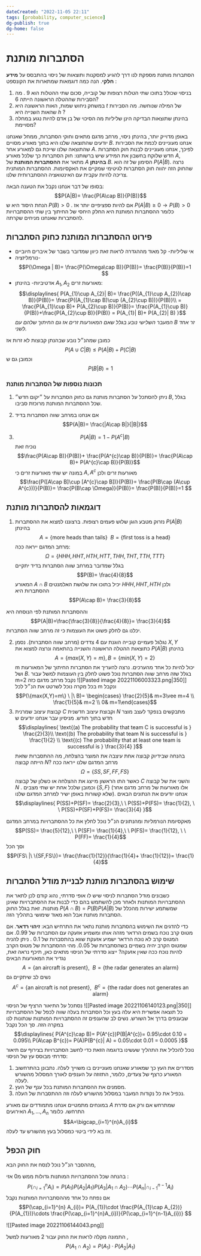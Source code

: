 ```yaml
---
dateCreated: "2022-11-05 22:11"
tags: [probability, computer_science]
dg-publish: true
dg-home: false
---
```



# הסתברות מותנת

הסתברות מותנת מספקת לנו דרך להגיע למסקנות ותוצאות של ניסוי בהתבסס על __מידע חלקי__. הנה כמה דוגמאות שמתארות את הקונספט :
1. בניסוי  שכולל בתוכו שתי הטלות רצופות של קובייה, סכום שתי ההטלות הוא $9$ . מה הסבירות שההטלה הראשונה הייתה 6?
2. במשחק ניחוש שמות,  האות הראשונה היא $t$ של המילה שנוחשה. מה הסבירות שהאות השנייה היא $h$ ?
3. בהינתן שתוצאות הבדיקה הינן שליליות מה הסיכוי של בן אדם להיות נגוע במחלה מסויימת?

באופן מדוייק יותר, בהינתן ניסוי, מרחב מדגם מתאים וחוקי הסתברות, ממחל שאנחנו יודעים שהתוצאה שלנו היא בתוך מאורע מסויים $B$. אנחנו מעוניינים לכמת את הסבירות שהתוצאה שלנו שייכת גם למאורע אחר $A$. לפיכך, אנחנו מעוניינים לבנות חוק הסתברות חדש שלוקח בחשבון את המידע שיש ברשותנו: חוק הסתברות כך שלכל מאורע $A$, מתאר את __ההסתברות המותנת__ של $A$ __בהינתן__ $B$.
הסימון של זה הוא $P(A|B)$.
נרצה שהחוק הזה יהווה חוק הסתברות לגיטימי שמקיים את האקסיומות. ההסתברות המותנית צריכה להיות עקבית עם האינטואציה ההסתברותית שלנו.

בסופו של דבר אנחנו נקבל את הטענה הבאה:
$$P(A|B)= \frac{P(A\cap B)}{P(B)}$$
הנחת היסוד היא ש $P(B)>0$ . אם להיות ספציפיים יותר אז $P(A|B)\geq 0\rightarrow P(B)> 0$
כלומר ההסתברות המותנת היא החלק היחסי של החיתוך בין שתי ההסתברויות להסתברות שאנחנו מניחים שקרתה. 

## פירוט ההסתברות המותנת כחוק הסתברות 
* אי שליליות- קל מאוד מההגדרה לראות זאת כיוון שמדובר בשבר של איברים חיוביים
* נורמליזציה-
$$P(\Omega | B)= \frac{P(\Omega\cap B)}{P(B)}= \frac{P(B)}{P(B)}=1 $$
* אדטיביות- בהינתן $A_{1},A_{2}$  מאורעות זרים:
$$\displaylines{
P(A_{1}\cup A_{2}| B)= \frac{P((A_{1}\cup A_{2})\cap B)}{P(B)}= \frac{P((A_{1}\cap B)\cup (A_{2}\cup B))}{P(B)}\\ = \frac{P(A_{1}\cup B)+ P(A_{2}\cup B)}{P(B)}= \frac{P(A_{1}\cup B)}{P(B)}+\frac{P(A_{2}\cup B)}{P(B)} = P(A_{1}| B)+ P(A_{2}| B)
}$$
_המעבר השלישי נובע בגלל שאם המאורעות זרים אז גם החיתוך שלהם עם $B$ זר אחד לשני._

כמובן שמהנ״ל נובע שבהנתן קבוצות לא זרות אז 
$$P(A\cup C | B)\leq P(A|B)+ P(C|B)$$
וכמובן גם ש 
$$P(B|B)=1$$
### תכונות נוספות של הסתברות מותנת
1) ניתן להסתכל על הסתברות מותנת גם כחוק הסתברות על ״יקום חדש״ $B$, בגלל שכל ההסתברות המותנת מרוכזת סביבו.
2) אם אנחנו במרחב שווה הסתברות בדיד 
$$P(A|B)= \frac{|A\cap B|}{|B|}$$

3) $$P(A|B)= 1- P(A^{c}|B)$$
נוכיח זאת 
$$\frac{P(A\cap B)}{P(B)}+ \frac{P(A^{c}\cap B)}{P(B)}= \frac{P(A\cap B)+ P(A^{c}\cap B)}{P(B)}$$
במונה יש שתי מאורעות זרים כי $A,A^{c}$ מאורעות זרים ולכן 
$$\frac{P([A\cap B]\cup [A^{c}\cap B])}{P(B)}= \frac{P(B\cap (A\cup A^{c}))}{P(B)}= \frac{P(B\cap \Omega)}{P(B)}= \frac{P(B)}{P(B)}=1 $$


## דוגמאות להסתברות מותנת
1) נזרוק מטבע הוגן שלוש פעמים רצופות. ברצוננו למצוא את ההסתברות $P(A|B)$ בהינתן 
$$A=\{\text{more heads than tails}\}\ \ B=\{\text{first toss is a head}\}$$
מרחב המדגם ייראה ככה: 
$$\Omega = \{HHH,HHT,HTH,HTT,THH,THT,TTH,TTT\}$$
בגלל שמדובר במרחב שווה הסתברות בדיד יתקיים 
$$P(B)= \frac{4}{8}$$
המאורע $A\cap B$ יכיל בתוכו את שלושת האלמנטים $HHH,HHT,HTH$ ולכן ההסתברות היא
$$P(A\cap B)= \frac{3}{8}$$

וההסתברות המותנת לפי הנוסחה היא 
$$P(A|B)=\frac{\frac{3}{8}}{\frac{4}{8}}= \frac{3}{4}$$
יכלנו גם לחלק פשוט את העוצמות כי זה מרחב שווה הסתברות.

2) נגלגל פעמיים  קובייה הוגנת עם 4 צדדים (מרחב שווה הסתברות). נסמן $X,Y$ כתוצאות ההטלה הראשונה והשנייה בהתאמה ונרצה למצוא את $P(A|B)$ בהינתן 
 $$A=\{max(X,Y)=m\}, B=\{min(X,Y)=2\}$$
m יכול להיות כל אחד מהערכים.
נרצה להעריך את הסתברות החיתוך של המאורעות ושל $B$. בגלל שזה מרחב שווה הסתברות נוכל פשוט לחלק בין העוצמות למשל עבור m=2 נקבל מרחב מדגם כזה 
![[Pasted image 20221106003323.png|350]]
בכל מקרה נוכל לשרטט את הנ״ל לכל m ונקבל 
$$P(\{max(X,Y)=m\} \ |\ B)= \begin{cases} \frac{2}{5}& m=3\vee m=4 \\ \frac{1}{5}& m=2 \\ 0& m=1\end{cases}$$
 3) קבוצת עיצוב שמרנית $C$ וקבוצת עיצוב חדשנית $N$ מתבקשים בנפקד לעצב מוצר חדש בתוך חודש. מניסיון עבר אנחנו יודעים ש 
 $$\displaylines{
 \text{(a) The probability that team C is successful is } \frac{2}{3}\\
 \text{(b) The probability that team N is successful is } \frac{1}{2} \\ 
 \text{(c) The probability that at least one team is successful is } \frac{3}{4}
 }$$
 בהנחה שבידיוק קבוצה אחת עיצבה את המוצר בהצלחה, מה ההתסברות שזאת הייתה קבוצה $N$?
 מרחב המדגם שלנו ייראה ככה 
 $$\Omega = \{SS,SF,FF,FS\}$$
 כאשר התו הראשון מייצג את ההצלחה או כשלון של קבוצה $C$ והשני את של קבוצה $N$ . וכמובן שלכל אחת יש שתי מצבים $\{S,F\}$ (אלו מאורעות של מרחב מדגם אחר שלא קשורות באופן ישיר למרחב המדגם שלנו).
אנחנו יודעים את הנתונים הבאים 
$$\displaylines{
P(SS)+P(SF)= \frac{2}{3},\  \ P(SS)+P(FS)= \frac{1}{2}, \  \ P(SS)+P(SF)+P(FS)= \frac{3}{4}
}$$

מאקסיומת הנורמליות ומהנתונים הנ״ל נוכל לחלץ את כל ההסתברויות במרחב המדגם 
$$P(SS)= \frac{5}{12},\ \ P(SF)= \frac{1}{4},\ \ P(FS)= \frac{1}{12}, \ \ P(FF)= \frac{1}{4}$$
וסך הכל 
$$P(FS\ |\ \{SF,FS\})=  \frac{\frac{1}{12}}{\frac{1}{4}+ \frac{1}{12}}= \frac{1}{4}$$


## שימוש בהסתברות מותנת לבניית מודל הסתברות 
כשבונים מודל הסתברות לניסוי שיש לו אופי סדרתי, נהוג קודם לכן לתאר את ההסתברויות המותנות ולאחר מכן להשתמש בהם כדי לבנות את ההסתברויות שאינן מותנות.
זאת בגלל החוק $P(A\cap B)= P(B)P(A|B)$ שמשתמע ישירות מהכלל של הסתברות מותנת אבל הוא מאוד שימושי בתהליך הזה.

כדי להדגים את השימוש בהסתברות מותנת נתאר את התרחיש הבא:
__זיהוי רדאר__. אם מטוס קרב נוכח בשמים הרדאר מזהה אותו ומשמיע אזעקה עם הסתברות של 0.99. אם המטוס קרב לא נוכח הרדאר ישמיע אזעקת שווא בהתסברות של 0.1 . ניתן להניח שמטוס הקרב יהיה בשמיים בשהסתברות של 0.05. מהי ההסתברות של מטוס הקרב להיות נוכח ככה שאין אזעקה?
ייצוג סדרתי של הניסוי מתאים כאן, תיכף נראה זאת, נגדיר את המאורעות הבאים 
$$A=\{\text{an aircraft is present}\}, \ \ B=\{\text{the radar generates an alarm}\}$$
נשים לב שיתקיים גם 
$$A^{c}=\{\text{an aircraft is not present}\}, \ \ B^{c}=\{\text{the radar does not generates an alarm}\}$$

נסתכל על התיאור הרציף של הניסוי 
![[Pasted image 20221106140123.png|350]]
כל תוצאה אפשרית היא עלה בעץ וכל הסתברות בעלה שווה לכפל של ההסתברויות שבענפים בדרך אל השורש. נשים לב שהענפים זה ההסתברויות המותנות שנתונות לנו במקרה הזה. 
סך הכל נקבל 
$$\displaylines{
P(A^{c}\cap B)= P(A^{c})P(B|A^{c})= 0.95\cdot 0.10 = 0.095\\
P(A\cap B^{c})= P(A)P(B^{c}| A) = 0.05\cdot 0.01 = 0.0005
}$$
נוכל להכליל את התהליך שעשינו בדוגמה הזאת כדי לחשב הסתברויות בצירוף עם תיאור סדרתי מבוסס עץ של הניסוי:
1) מסדרים את העץ כך שמאורע שאנחנו מעוניינים בו משוייך לעלה. נתבונן בהתרחשוב המאורע כרצף של צעדים, כלומר, התזוזה על הענפים לאורך המסלול מהשורש לעלה.
2) מסמנים את ההסתברות המותנת בכל ענף של העץ.
3) נכפיל את כל נקודות המעבר במסלול מהשורש לעלה וזה ההתסברות של העלה.

במונחים מתמטיים אנחנו מתמודדים עם מאורע $A$ שמתרחש אם ורק אם סדרת האירועים $A_{1},\dots,A_{n}$ התרחשו. כלומר 
$$A=\bigcap_{i=1}^{n}A_{i}$$
זה בא לידי ביטוי כמסלול בעץ מהשורש עד לעלה. 

## חוק הכפל
מההסבר הנ״ל נוכל לנסח את החוק הבא,

בהנחה שכל ההסתברויות המותנות גדולות ממש מ0 אזי :
$$P(\cap_{i=1}^{n} A_{i})= P(A_{1})P(A_{2}| A_{1})P(A_{3}| A_{1}\cap A_{2})\cdots P(A_{n}| \cap_{i-1}^{n-1}A_{i})$$
אם נפתח כל אחד מההסתברויות המותנות נקבל 
$$P(\cap_{i=1}^{n} A_{i})= P(A_{1})\cdot \frac{P(A_{1}\cap A_{2})}{P(A_{1})}\cdots \frac{P(\cap_{i=1}^{n}A_{i})}{P(\cap_{i=1}^{n-1}A_{i})} $$

![[Pasted image 20221106144043.png]]

התמונה מקלה לראות את החוק עבור 2 מאורעות למשל , 
$$P(A_{1}\cap A_{2})= P(A_{1})\cdot P(A_{2}|A_{1})$$


